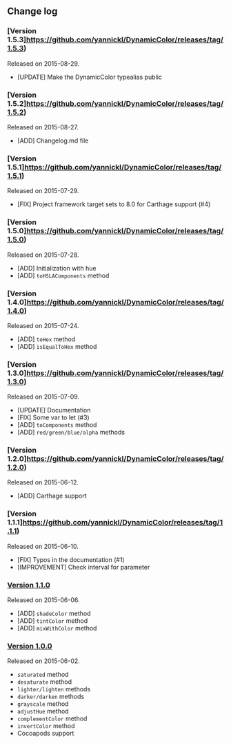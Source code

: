 ## Change log

### [Version 1.5.3]https://github.com/yannickl/DynamicColor/releases/tag/1.5.3)
Released on 2015-08-29.

- [UPDATE] Make the DynamicColor typealias public

### [Version 1.5.2]https://github.com/yannickl/DynamicColor/releases/tag/1.5.2)
Released on 2015-08-27.

- [ADD] Changelog.md file

### [Version 1.5.1]https://github.com/yannickl/DynamicColor/releases/tag/1.5.1)
Released on 2015-07-29.

- [FIX] Project framework target sets to 8.0 for Carthage support (#4)

### [Version 1.5.0]https://github.com/yannickl/DynamicColor/releases/tag/1.5.0)
Released on 2015-07-28.

- [ADD] Initialization with hue
- [ADD] `toHSLAComponents` method

### [Version 1.4.0]https://github.com/yannickl/DynamicColor/releases/tag/1.4.0)
Released on 2015-07-24.

- [ADD] `toHex` method
- [ADD] `isEqualToHex` method

### [Version 1.3.0]https://github.com/yannickl/DynamicColor/releases/tag/1.3.0)
Released on 2015-07-09.

- [UPDATE] Documentation
- [FIX] Some var to let (#3)
- [ADD] `toComponents` method
- [ADD] `red/green/blue/alpha` methods

### [Version 1.2.0]https://github.com/yannickl/DynamicColor/releases/tag/1.2.0)
Released on 2015-06-12.

- [ADD] Carthage support

### [Version 1.1.1]https://github.com/yannickl/DynamicColor/releases/tag/1.1.1)
Released on 2015-06-10.

- [FIX] Typos in the documentation (#1)
- [IMPROVEMENT] Check interval for parameter

### [Version 1.1.0](https://github.com/yannickl/DynamicColor/releases/tag/1.1.0)
Released on 2015-06-06.

- [ADD] `shadeColor` method
- [ADD] `tintColor` method
- [ADD] `mixWithColor` method

### [Version 1.0.0](https://github.com/yannickl/DynamicColor/releases/tag/1.0.0)
Released on 2015-06-02.

- `saturated` method
- `desaturate` method
- `lighter/lighten` methods
- `darker/darken` methods
- `grayscale` method
- `adjustHue` method
- `complementColor` method
- `invertColor` method
- Cocoapods support
